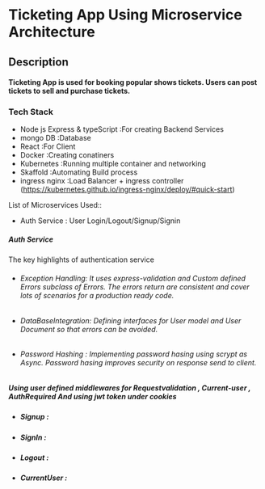 # Ticketing App Using Microservice Architecture 

## Description 
#### Ticketing App is used for booking popular shows tickets. Users can post tickets to sell and purchase tickets.  

### Tech Stack 
- Node js Express & typeScript  :For creating Backend Services
- mongo DB 		   :Database 
- React            :For Client
- Docker           :Creating conatiners
- Kubernetes       :Running multiple container and networking  
- Skaffold         :Automating Build process 
- ingress nginx    :Load Balancer + ingress controller  (https://kubernetes.github.io/ingress-nginx/deploy/#quick-start)


List of Microservices Used:: 
- Auth Service        : User Login/Logout/Signup/Signin 

##### Auth Service 
The key highlights of authentication service 
- ###### Exception Handling:  It uses express-validation and Custom defined Errors subclass of Errors. The errors return are consistent and cover lots of scenarios for a production ready code.
- ###### DataBaseIntegration: Defining interfaces for User model and User Document so that errors can be avoided. 
- ###### Password Hashing   : Implementing password hasing using scrypt as Async. Password hasing improves security on response send to client. 
##### Using user defined middlewares for Requestvalidation , Current-user , AuthRequired And using jwt token under cookies    
- #####  Signup :  
- #####  SignIn :
- #####  Logout :
- #####  CurrentUser :


